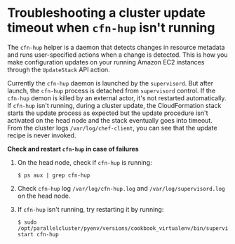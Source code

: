 # Troubleshooting a cluster update timeout when `cfn-hup` isn't running<a name="troubleshooting-v3-cluster-update-timeout"></a>

The `cfn-hup` helper is a daemon that detects changes in resource metadata and runs user\-specified actions when a change is detected\. This is how you make configuration updates on your running Amazon EC2 instances through the `UpdateStack` API action\.

Currently the `cfn-hup` daemon is launched by the `supervisord`\. But after launch, the `cfn-hup` process is detached from `supervisord` control\. If the `cfn-hup` demon is killed by an external actor, it's not restarted automatically\. If `cfn-hup` isn't running, during a cluster update, the CloudFormation stack starts the update process as expected but the update procedure isn't activated on the head node and the stack eventually goes into timeout\. From the cluster logs `/var/log/chef-client`, you can see that the update recipe is never invoked\.

**Check and restart `cfn-hup` in case of failures**

1. On the head node, check if `cfn-hup` is running:

   ```
   $ ps aux | grep cfn-hup
   ```

1. Check `cfn-hup` log `/var/log/cfn-hup.log` and `/var/log/supervisord.log` on the head node\.

1. If `cfn-hup` isn't running, try restarting it by running:

   ```
   $ sudo /opt/parallelcluster/pyenv/versions/cookbook_virtualenv/bin/supervisorctl start cfn-hup
   ```